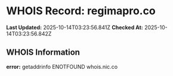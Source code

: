 # WHOIS Record: regimapro.co

**Last Updated:** 2025-10-14T03:23:56.841Z
**Checked At:** 2025-10-14T03:23:56.842Z

## WHOIS Information

**error:** getaddrinfo ENOTFOUND whois.nic.co

